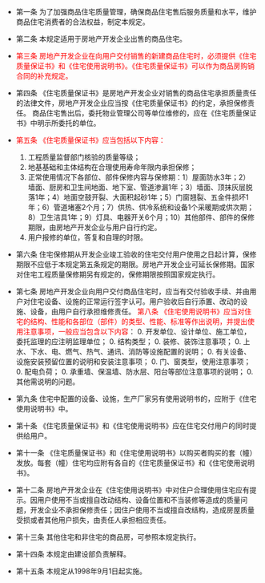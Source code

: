 - 第一条 为了加强商品住宅质量管理，确保商品住宅售后服务质量和水平，维护商品住宅消费者的合法权益，制定本规定。
- 第二条 本规定适用于房地产开发企业出售的商品住宅。
- <font color='red'>第三条 房地产开发企业在向用户交付销售的新建商品住宅时，必须提供《住宅质量保证书》和《住宅使用说明书》。《住宅质量保证书》可以作为商品房购销合同的补充规定。</font>
- 第四条 《住宅质量保证书》是房地产开发企业对销售的商品住宅承担质量责任的法律文件，房地产开发企业应当按《住宅质量保证书》的约定，承担保修责任。
商品住宅售出后，委托物业管理公司等单位维修的，应在《住宅质量保证书》中明示所委托的单位。
- <font color='red'>第五条 《住宅质量保证书》应当包括以下内容：</font>

    1. 工程质量监督部门核验的质量等级；
    1. 地基基础和主体结构在合理使用寿命年限内承担保修；
    1. 正常使用情况下各部位、部件保修内容与保修期：1）屋面防水3年；2）墙面、厨房和卫生间地面、地下室、管道渗漏1年；3）墙面、顶抹灰层脱落1年；4）地面空鼓开裂、大面积起砂1年；5）门窗翘裂、五金件损坏1年；6）管道堵塞2个月；7）供热、供冷系统和设备1个采暖期或供次期；8）卫生洁具1年；9）灯具、电器开关6个月；10）其他部件、部件的保修期限，由房地产开发企业与用户自行约定。
    1. 用户报修的单位，答复和自理的时限。

- 第六条 住宅保修期从开发企业竣工验收的住宅交付用户使用之日起计算，保修期限不应低于本规定第五条规定的期限。房地产开发企业可延长保修期。国家对住宅工程质量保修期另有规定的，保修期限按照国家规定执行。
- 第七条 房地产开发企业向用户交付商品住宅时，应当有交付验收手续、并由用户对住宅设备、设施的正常运行签字认可。用户验收后自行添置、改动的设施、设备，由用户自行承担维修责任。
<font color='red'>第八条 《住宅使用说明书》应当对住宅的结构、性能和各部位（部件）的类型、性能、标准等作出说明，并提出使用注意事项，一般应当包含以下内容</font>：
    0. 开发单位、设计单位、施工单位，委托监理的应注明监理单位；
    0. 结构类型；
    0. 装修、装饰注意事项；
    0. 上水、下水、电、燃气、热气、通讯、消防等设施配置的说明；
    0. 有关设备、设施安装预留位置的说明和安装注意事项；
    0. 门、窗类型，使用注意事项；
    0. 配电负荷；
    0. 承重墙、保温墙、防水层、阳台等部位注意事项的说明；
    0. 其他需说明的问题。

- 第九条 住宅中配置的设备、设施，生产厂家另有使用说明书的，应附于《住宅使用说明书》中。
- 第十条 《住宅质量保证书》和《住宅使用说明书》应在住宅交付用户的同时提供给用户。
- 第十一条 《住宅质量保证书》和《住宅使用说明书》以购买者购买的套（幢）发放。每套（幢）住宅均应附有各自的《住宅质量保证书》和《住宅使用说明书》。
- 第十二条 房地产开发企业在《住宅使用说明书》中对住户合理使用住宅应有提示。因用户使用不当或擅自改动结构、设备位置和不当装修等造成的质量问题，开发企业不承担保修责任；因住户使用不当或擅自改结构，造成房屋质量受损或者其他用户损失，由责任人承担相应责任。
- 第十三条 其他住宅和非住宅的商品房，可参照本规定执行。
- 第十四条 本规定由建设部负责解释。
- 第十五条 本规定从1998年9月1日起实施。
